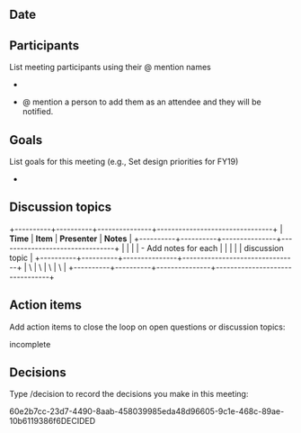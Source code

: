 ## Date

## Participants

List meeting participants using their @ mention names

- 

- @ mention a person to add them as an attendee and they will be
  notified.

## Goals

List goals for this meeting (e.g., Set design priorities for FY19)

- 

## Discussion topics

+----------+----------+---------------+--------------------------------+
| **Time** | **Item** | **Presenter** | **Notes**                      |
+----------+----------+---------------+--------------------------------+
|          |          |               | - Add notes for each           |
|          |          |               |   discussion topic             |
+----------+----------+---------------+--------------------------------+
| \        | \        | \             | \                              |
+----------+----------+---------------+--------------------------------+

## Action items

Add action items to close the loop on open questions or discussion
topics:

incomplete

## Decisions

Type /decision to record the decisions you make in this meeting:

60e2b7cc-23d7-4490-8aab-458039985eda48d96605-9c1e-468c-89ae-10b6119386f6DECIDED
